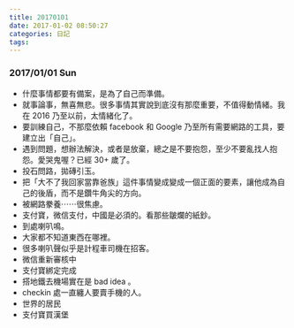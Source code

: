 ```yaml
---
title: 20170101
date: 2017-01-02 08:50:27
categories: 日記
tags:
---
```


### 2017/01/01 Sun

- 什麼事情都要有備案，是為了自己而準備。
- 就事論事，無喜無悲。很多事情其實說到底沒有那麼重要，不值得動情緒。我在 2016 乃至以前，太情緒化了。
- 要訓練自己，不那麼依賴 facebook 和 Google 乃至所有需要網路的工具，要建立出「自己」。
- 遇到問題，想辦法解決，或者是放棄，總之是不要抱怨，至少不要亂找人抱怨。愛哭鬼喔？已經 30+ 歲了。
- 投石問路，拋磚引玉。
- 把「大不了我回家當靠爸族」這件事情變成變成一個正面的要素，讓他成為自己的後盾，而不是鑽牛角尖的方向。
- 被網路豢養⋯⋯很焦慮。
- 支付寶，微信支付，中國是必須的。看那些皺爛的紙鈔。
- 到處喇叭鳴。
- 大家都不知道東西在哪裡。
- 很多喇叭聲似乎是計程車司機在招客。
- 微信重新審核中
- 支付寶綁定完成
- 搭地鐵去機場實在是 bad idea 。
- checkin 處一直纏人要賣手機的人。
- 世界的居民
- 支付寶買漢堡
